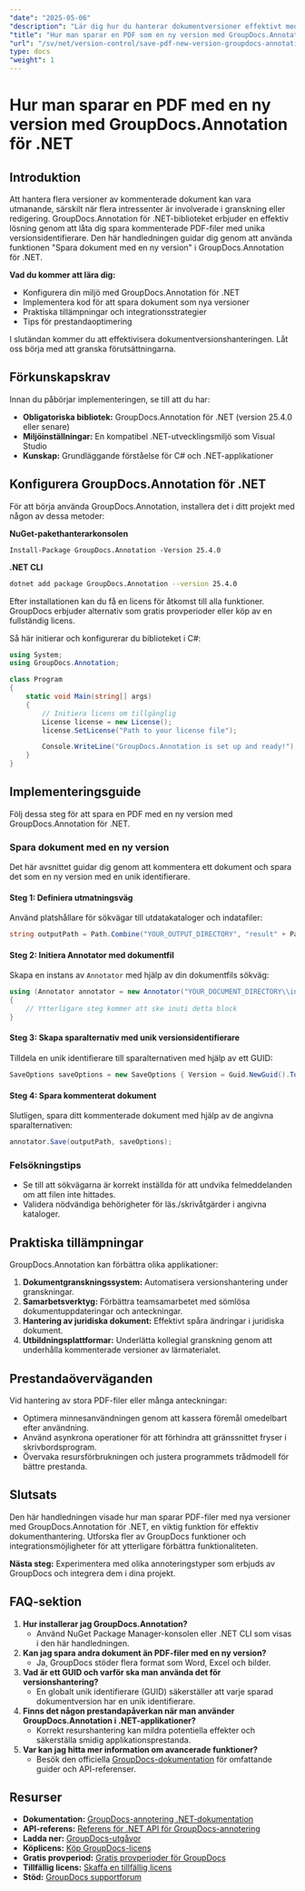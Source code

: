 ```yaml
---
"date": "2025-05-06"
"description": "Lär dig hur du hanterar dokumentversioner effektivt med GroupDocs.Annotation för .NET. Den här guiden behandlar installation, implementering och praktiska tillämpningar."
"title": "Hur man sparar en PDF som en ny version med GroupDocs.Annotation för .NET - En steg-för-steg-guide"
"url": "/sv/net/version-control/save-pdf-new-version-groupdocs-annotation-net/"
type: docs
"weight": 1
---
```


# Hur man sparar en PDF med en ny version med GroupDocs.Annotation för .NET

## Introduktion

Att hantera flera versioner av kommenterade dokument kan vara utmanande, särskilt när flera intressenter är involverade i granskning eller redigering. GroupDocs.Annotation för .NET-biblioteket erbjuder en effektiv lösning genom att låta dig spara kommenterade PDF-filer med unika versionsidentifierare. Den här handledningen guidar dig genom att använda funktionen "Spara dokument med en ny version" i GroupDocs.Annotation för .NET.

**Vad du kommer att lära dig:**
- Konfigurera din miljö med GroupDocs.Annotation för .NET
- Implementera kod för att spara dokument som nya versioner
- Praktiska tillämpningar och integrationsstrategier
- Tips för prestandaoptimering

I slutändan kommer du att effektivisera dokumentversionshanteringen. Låt oss börja med att granska förutsättningarna.

## Förkunskapskrav

Innan du påbörjar implementeringen, se till att du har:
- **Obligatoriska bibliotek:** GroupDocs.Annotation för .NET (version 25.4.0 eller senare)
- **Miljöinställningar:** En kompatibel .NET-utvecklingsmiljö som Visual Studio
- **Kunskap:** Grundläggande förståelse för C# och .NET-applikationer

## Konfigurera GroupDocs.Annotation för .NET

För att börja använda GroupDocs.Annotation, installera det i ditt projekt med någon av dessa metoder:

**NuGet-pakethanterarkonsolen**
```plaintext
Install-Package GroupDocs.Annotation -Version 25.4.0
```

**.NET CLI**
```bash
dotnet add package GroupDocs.Annotation --version 25.4.0
```

Efter installationen kan du få en licens för åtkomst till alla funktioner. GroupDocs erbjuder alternativ som gratis provperioder eller köp av en fullständig licens.

Så här initierar och konfigurerar du biblioteket i C#:
```csharp
using System;
using GroupDocs.Annotation;

class Program
{
    static void Main(string[] args)
    {
        // Initiera licens om tillgänglig
        License license = new License();
        license.SetLicense("Path to your license file");

        Console.WriteLine("GroupDocs.Annotation is set up and ready!");
    }
}
```

## Implementeringsguide

Följ dessa steg för att spara en PDF med en ny version med GroupDocs.Annotation för .NET.

### Spara dokument med en ny version

Det här avsnittet guidar dig genom att kommentera ett dokument och spara det som en ny version med en unik identifierare.

#### Steg 1: Definiera utmatningsväg
Använd platshållare för sökvägar till utdatakataloger och indatafiler:
```csharp
string outputPath = Path.Combine("YOUR_OUTPUT_DIRECTORY", "result" + Path.GetExtension("YOUR_DOCUMENT_DIRECTORY\\input.pdf"));
```

#### Steg 2: Initiera Annotator med dokumentfil
Skapa en instans av `Annotator` med hjälp av din dokumentfils sökväg:
```csharp
using (Annotator annotator = new Annotator("YOUR_DOCUMENT_DIRECTORY\\input.pdf"))
{
    // Ytterligare steg kommer att ske inuti detta block
}
```

#### Steg 3: Skapa sparalternativ med unik versionsidentifierare
Tilldela en unik identifierare till sparalternativen med hjälp av ett GUID:
```csharp
SaveOptions saveOptions = new SaveOptions { Version = Guid.NewGuid().ToString() };
```

#### Steg 4: Spara kommenterat dokument
Slutligen, spara ditt kommenterade dokument med hjälp av de angivna sparalternativen:
```csharp
annotator.Save(outputPath, saveOptions);
```

### Felsökningstips
- Se till att sökvägarna är korrekt inställda för att undvika felmeddelanden om att filen inte hittades.
- Validera nödvändiga behörigheter för läs./skrivåtgärder i angivna kataloger.

## Praktiska tillämpningar

GroupDocs.Annotation kan förbättra olika applikationer:
1. **Dokumentgranskningssystem:** Automatisera versionshantering under granskningar.
2. **Samarbetsverktyg:** Förbättra teamsamarbetet med sömlösa dokumentuppdateringar och anteckningar.
3. **Hantering av juridiska dokument:** Effektivt spåra ändringar i juridiska dokument.
4. **Utbildningsplattformar:** Underlätta kollegial granskning genom att underhålla kommenterade versioner av lärmaterialet.

## Prestandaöverväganden
Vid hantering av stora PDF-filer eller många anteckningar:
- Optimera minnesanvändningen genom att kassera föremål omedelbart efter användning.
- Använd asynkrona operationer för att förhindra att gränssnittet fryser i skrivbordsprogram.
- Övervaka resursförbrukningen och justera programmets trådmodell för bättre prestanda.

## Slutsats
Den här handledningen visade hur man sparar PDF-filer med nya versioner med GroupDocs.Annotation för .NET, en viktig funktion för effektiv dokumenthantering. Utforska fler av GroupDocs funktioner och integrationsmöjligheter för att ytterligare förbättra funktionaliteten.

**Nästa steg:** Experimentera med olika annoteringstyper som erbjuds av GroupDocs och integrera dem i dina projekt.

## FAQ-sektion
1. **Hur installerar jag GroupDocs.Annotation?**
   - Använd NuGet Package Manager-konsolen eller .NET CLI som visas i den här handledningen.
2. **Kan jag spara andra dokument än PDF-filer med en ny version?**
   - Ja, GroupDocs stöder flera format som Word, Excel och bilder.
3. **Vad är ett GUID och varför ska man använda det för versionshantering?**
   - En globalt unik identifierare (GUID) säkerställer att varje sparad dokumentversion har en unik identifierare.
4. **Finns det någon prestandapåverkan när man använder GroupDocs.Annotation i .NET-applikationer?**
   - Korrekt resurshantering kan mildra potentiella effekter och säkerställa smidig applikationsprestanda.
5. **Var kan jag hitta mer information om avancerade funktioner?**
   - Besök den officiella [GroupDocs-dokumentation](https://docs.groupdocs.com/annotation/net/) för omfattande guider och API-referenser.

## Resurser
- **Dokumentation:** [GroupDocs-annotering .NET-dokumentation](https://docs.groupdocs.com/annotation/net/)
- **API-referens:** [Referens för .NET API för GroupDocs-annotering](https://reference.groupdocs.com/annotation/net/)
- **Ladda ner:** [GroupDocs-utgåvor](https://releases.groupdocs.com/annotation/net/)
- **Köplicens:** [Köp GroupDocs-licens](https://purchase.groupdocs.com/buy)
- **Gratis provperiod:** [Gratis provperioder för GroupDocs](https://releases.groupdocs.com/annotation/net/)
- **Tillfällig licens:** [Skaffa en tillfällig licens](https://purchase.groupdocs.com/temporary-license/)
- **Stöd:** [GroupDocs supportforum](https://forum.groupdocs.com/c/annotation/)